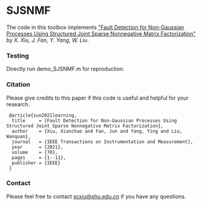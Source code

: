 # SJSNMF
The code in this toolbox implements ["Fault Detection for Non-Gaussian Processes Using Structured Joint Sparse Nonnegative Matrix Factorization"](https://ieeexplore.ieee.org/abstract/document/9381237) by <i>X. Xiu, J. Fan, Y. Yang, W. Liu</i>.



### Testing
Directly run demo_SJSNMF.m for reproduction.

### Citation
Please give credits to this paper if this code is useful and helpful for your research.

     @article{sun2021learning,
      title     = {Fault Detection for Non-Gaussian Processes Using Structured Joint Sparse Nonnegative Matrix Factorization},
      author    = {Xiu, Xianchao and Fan, Jun and Yang, Ying and Liu, Wanquan},
      journal   = {IEEE Transactions on Instrumentation and Measurement},
      year      = {2021},
      volume    = {70},
      pages     = {1--11},
      publisher = {IEEE}
     }


### Contact 
Please feel free to contact xcxiu@shu.edu.cn if you have any questions.



